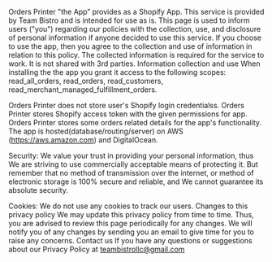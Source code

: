 Orders Printer "the App” provides as a Shopify App. This service is provided by Team Bistro and is intended for use as is. This page is used to inform users ("you") regarding our policies with the collection, use, and disclosure of personal information if anyone decided to use this service. If you choose to use the app, then you agree to the collection and use of information in relation to this policy. The collected information is required for the service to work. It is not shared with 3rd parties. Information collection and use When installing the the app you grant it access to the following scopes: read_all_orders, read_orders, read_customers, read_merchant_managed_fulfillment_orders.

Orders Printer does not store user's Shopify login credentialss. Orders Printer stores Shopify access token with the given permissions for app. Orders Printer stores some orders related details for the app's functionality. The app is hosted(database/routing/server) on AWS (https://aws.amazon.com) and DigitalOcean.

Security: We value your trust in providing your personal information, thus We are striving to use commercially acceptable means of protecting it. But remember that no method of transmission over the internet, or method of electronic storage is 100% secure and reliable, and We cannot guarantee its absolute security.

Cookies: We do not use any cookies to track our users. Changes to this privacy policy We may update this privacy policy from time to time. Thus, you are advised to review this page periodically for any changes. We will notify you of any changes by sending you an email to give time for you to raise any concerns. Contact us If you have any questions or suggestions about our Privacy Policy at teambistrollc@gmail.com
